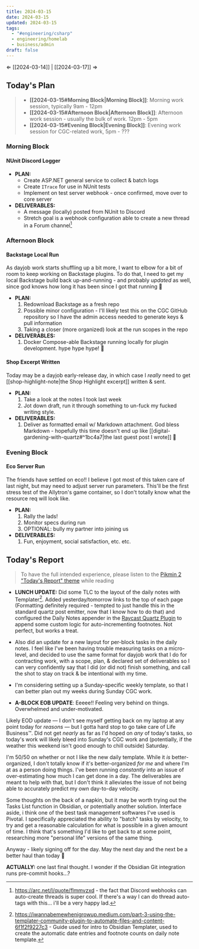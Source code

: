 ```yaml
---
title: 2024-03-15
date: 2024-03-15
updated: 2024-03-15
tags:
  - "#engineering/csharp"
  - engineering/homelab
  - business/admin
draft: false
---
```

⇐ [[2024-03-14]] |  [[2024-03-17]] ⇒

## Today's Plan

> - **[[2024-03-15#Morning Block|Morning Block]]**: Morning work session, typically 9am - 12pm
> - **[[2024-03-15#Afternoon Block|Afternoon Block]]**: Afternoon work session - usually the bulk of work. 12pm - 5pm
> - **[[2024-03-15#Evening Block|Evening Block]]**: Evening work session for CGC-related work, 5pm - ???

### Morning Block

#### NUnit Discord Logger

- **PLAN:** 
	- Create ASP.NET general service to collect & batch logs
	- Create `ITrace` for use in NUnit tests
	- Implement on test server webhook - once confirmed, move over to core server
- **DELIVERABLES:**
	- A message (locally) posted from NUnit to Discord
	- Stretch goal is a webhook configuration able to create a new thread in a Forum channel[^3]
### Afternoon Block

#### Backstage Local Run

As dayjob work starts shuffling up a bit more, I want to elbow for a bit of room to keep working on Backstage plugins. To do that, I need to get my local Backstage build back up-and-running - and probably *updated* as well, since god knows how long it has been since I got that running 😬

- **PLAN:** 
	1. Redownload Backstage as a fresh repo
	2. Possible minor configuration - I'll likely test this on the CGC GitHub repository so I have the admin access needed to generate keys & pull information
	3. Taking a closer (more organized) look at the run scopes in the repo
- **DELIVERABLES:** 
	1. Docker Compose-able Backstage running locally for plugin development. hype hype hype! 🎉

#### Shop Excerpt Written

Today may be a dayjob early-release day, in which case I *really* need to get [[shop-highlight-note|the Shop Highlight excerpt]] written & sent.

- **PLAN:** 
	1. Take a look at the notes I took last week
	2. Jot down draft, run it through something to un-fuck my fucked writing style.
- **DELIVERABLES:** 
	1. Deliver as formatted email w/ Markdown attachment. God bless Markdown - hopefully this time doesn't end up like [[digital-gardening-with-quartz#^1bc4a7|the last guest post I wrote]] 😬
	
### Evening Block

#### Eco Server Run

The friends have settled on eco!! I believe I got most of this taken care of last night, but may need to adjust server run parameters. This'll be the first stress test of the Allytron's game container, so I don't totally know what the resource req will look like.

- **PLAN:** 
	1. Rally the lads!
	2. Monitor specs during run
	3. OPTIONAL: bully my partner into joining us
- **DELIVERABLES:** 
	1. Fun, enjoyment, social satisfaction, etc. etc.

## Today's Report

> To have the full intended experience, please listen to the [Pikmin 2 "Today's Report" theme](https://www.youtube.com/watch?v=l1fCmKZnq3U&list=PLwyW5mbdZMGN8mGTqvDhsBs37SW4TkHcw&index=85) while reading

- **LUNCH UPDATE:** Did some TLC to the layout of the daily notes with Templater[^2]. Added yesterday/tomorrow links to the top of each page (Formatting definitely required - tempted to just handle this in the standard quartz post emitter, now that I know how to do that) and configured the Daily Notes appender in the [Raycast Quartz Plugin](https://raycast.com/KevinBatdorf/obsidian) to append some custom logic for auto-incrementing footnotes. Not perfect, but works a treat.
- Also did an update for a new layout for per-block tasks in the daily notes. I feel like I've been having trouble measuring tasks on a micro-level, and decided to use the same format for dayjob work that I do for contracting work, with a scope, plan, & declared set of deliverables so I can very confidently say that I did (or did not) finish something, and call the shot to stay on track & be intentional with my time.
- I'm considering setting up a Sunday-specific weekly template, so that I can better plan out my weeks during Sunday CGC work.

- **A-BLOCK EOB UPDATE**: Eeeee!! Feeling very behind on things. Overwhelmed and under-motivated.

Likely EOD update — I don't see myself getting back on my laptop at any point today for *reasons* — but I gotta hard stop to go take care of Life Business™. Did not get *nearly* as far as I'd hoped on *any* of today's tasks, so today's work will likely bleed into Sunday's CGC work and (potentially, if the weather this weekend isn't good enough to chill outside) Saturday.

I'm 50/50 on whether or not I like the new daily template. While it *is* better-organized, I don't totally know if it's better-organized *for me* and where I'm at as a person doing things. I've been running *constantly* into an issue of over-estimating how much I can get done in a day. The deliverables are meant to help with that, but I don't think it alleviates the issue of not being able to accurately predict my own day-to-day velocity.

Some thoughts on the back of a napkin, but it may be worth trying out the Tasks List function in Obsidian, or potentially another solution. Interface aside, i think one of the best task management softwares I've used is Pivotal. I specifically appreciated the ability to "batch" tasks by velocity, to try and get a reasonable calculation for what is possible in a given amount of time. I think that's something I'd like to get back to at some point, researching more "personal life" versions of the same thing.

Anyway - likely signing off for the day. May the next day and the next be a better haul than today 🙏

**ACTUALLY:** one last final thought. I wonder if the Obsidian Git integration runs pre-commit hooks...?

[^1]: [[caveat-lector|caveat lector]] — This is a daily note! I don't actively maintain any information in daily notes, so please be cautious in following any advice here.
[^2]: https://iwannabemewhenigrowup.medium.com/part-3-using-the-templater-community-plugin-to-automate-files-and-content-6f1f2f9227c3 - Guide used for intro to Obsidian Templater, used to create the automatic date entries and footnote counts on daily note template.
[^3]: https://arc.net/l/quote/flmmvzxd - the fact that Discord webhooks can auto-create threads is super cool. If there's a way I can do thread auto-tags with this... i'll be a very happy lad.
[^4]: https://www.urlencoder.org/ - the world runs on people who have made random web-hosted tools.
[^5]: https://notes.nicolevanderhoeven.com/How+to+publish+Obsidian+notes+with+Quartz+on+GitHub+Pages - a very good resource for Quartz static hosting. I like her writing style! Also it is a bit funny to me that this page about using Quartz is hosted on Obsidian Publish